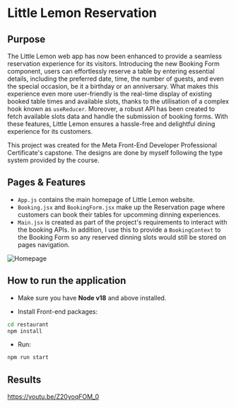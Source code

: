 <!-- # Location of Component Files

## /src

1. App.js

2. App.test.js

3. Booking.jsx

4. Main.jsx

5. index.js, index.css

6. ./APIs

   - fetchAPI.js
   - submitAPI.js

7. ./assets

   - Photos and logos

8. ./components

   - About.jsx
   - BookingForm.jsx
   - ConfirmedBooking.jsx
   - Footer.jsx
   - Header.jsx
   - Hero.jsx
   - Highlights.jsx
   - Testimonials.jsx

9. ./static

   - App.css
   - Booking.css
   - Button.css
 -->

# **Little Lemon Reservation**

## **Purpose**

The Little Lemon web app has now been enhanced to provide a seamless reservation experience for its visitors. Introducing the new Booking Form component, users can effortlessly reserve a table by entering essential details, including the preferred date, time, the number of guests, and even the special occasion, be it a birthday or an anniversary.
What makes this experience even more user-friendly is the real-time display of existing booked table times and available slots, thanks to the utilisation of a complex hook known as `useReducer`. Moreover, a robust API has been created to fetch available slots data and handle the submission of booking forms. With these features, Little Lemon ensures a hassle-free and delightful dining experience for its customers.

This project was created for the Meta Front-End Developer Professional Certificate's capstone. The designs are done by myself following the type system provided by the course.

## **Pages & Features**

- `App.js` contains the main homepage of Little Lemon website.
- `Booking.jsx` and `BookingForm.jsx` make up the Reservation page where customers can book their tables for upcomming dinning experiences.
- `Main.jsx` is created as part of the project's requirements to interact with the booking APIs. In addition, I use this to provide a `BookingContext` to the Booking Form so any reserved dinning slots would still be stored on pages navigation.

![Homepage]('./src/assets/results/homepage1.png')

## **How to run the application**

- Make sure you have **Node v18** and above installed.

- Install Front-end packages:

```bash
cd restaurant
npm install
```

- Run:

```bash
npm run start
```

## Results

https://youtu.be/Z20yoqFOM_0
